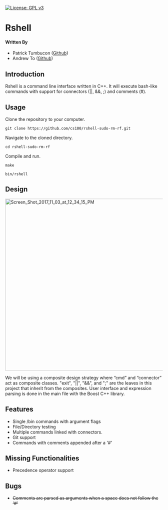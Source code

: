 [![License: GPL v3](https://img.shields.io/badge/License-GPL%20v3-blue.svg)](https://www.gnu.org/licenses/gpl-3.0)

# Rshell
#### Written By

* Patrick Tumbucon ([Github](https://www.github.com/ptumb001))
* Andrew To ([Github](https://www.github.com/andrew-t187))

## Introduction

Rshell is a command line interface written in C++. It will execute bash-like commands with support for connectors (||, &&, ;) and comments (#). 

## Usage

Clone the repository to your computer.

`git clone https://github.com/cs100/rshell-sudo-rm-rf.git`

Navigate to the cloned directory.

`cd rshell-sudo-rm-rf`

Compile and run.

`make`

`bin/rshell`

## Design

<a href="https://ibb.co/mptPoG"><img src="https://preview.ibb.co/n632aw/Screen_Shot_2017_11_03_at_12_34_15_PM.png" alt="Screen_Shot_2017_11_03_at_12_34_15_PM" border="0" width="550px" margin="0 auto"></a>

We will be using a composite design strategy where “cmd” and “connector” act as composite classes. "exit", "||", "&&", and ";" are the leaves in this project that inherit from the composites. User interface and expression parsing is done in the main file with the Boost C++ library.

## Features

* Single /bin commands with argument flags
* File/Directory testing
* Multiple commands linked with connectors.
* Git support 
* Commands with comments appended after a '#'

## Missing Functionalities

* Precedence operator support

## Bugs

* ~~Comments are parsed as arguments when a space does not follow the '#'~~
